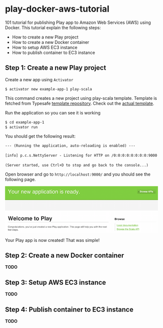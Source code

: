 # play-docker-aws-tutorial
101 tutorial for publishing Play app to Amazon Web Services (AWS) using Docker. This tutorial explain the following steps:

- How to create a new Play project
- How to create a new Docker container
- How to setup AWS EC3 instance
- How to publish container to EC3 instance

## Step 1: Create a new Play project

Create a new app using `Activator`

```
$ activator new example-app-1 play-scala
```
This command creates a new project using play-scala template. Template is fetched from Typesafe [template repository](http://typesafe.com/activator/templates). Check out the [actual template](https://typesafe.com/activator/template/play-scala).


Run the application so you can see it is working

```
$ cd example-app-1
$ activator run
```

You should get the following result:

```
--- (Running the application, auto-reloading is enabled) ---

[info] p.c.s.NettyServer - Listening for HTTP on /0:0:0:0:0:0:0:0:9000

(Server started, use Ctrl+D to stop and go back to the console...)
```

Open browser and go to `http://localhost:9000/` and you should see the following page.

![image](images/play-default-page.png)

Your Play app is now created! That was simple!

## Step 2: Create a new Docker container
**TODO**

## Step 3: Setup AWS EC3 instance
**TODO**

## Step 4: Publish container to EC3 instance
**TODO**
